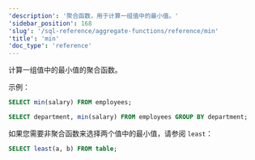 ```yaml
---
'description': '聚合函数，用于计算一组值中的最小值。'
'sidebar_position': 168
'slug': '/sql-reference/aggregate-functions/reference/min'
'title': 'min'
'doc_type': 'reference'
---
```


计算一组值中的最小值的聚合函数。

示例：

```sql
SELECT min(salary) FROM employees;
```

```sql
SELECT department, min(salary) FROM employees GROUP BY department;
```

如果您需要非聚合函数来选择两个值中的最小值，请参阅 `least`：

```sql
SELECT least(a, b) FROM table;
```
